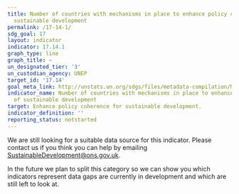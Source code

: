 ```yaml
---
title: Number of countries with mechanisms in place to enhance policy coherence of
  sustainable development
permalink: /17-14-1/
sdg_goal: 17
layout: indicator
indicator: 17.14.1
graph_type: line
graph_title: ~
un_designated_tier: '3'
un_custodian_agency: UNEP
target_id: '17.14'
goal_meta_link: http://unstats.un.org/sdgs/files/metadata-compilation/Metadata-Goal-17.pdf
indicator_name: Number of countries with mechanisms in place to enhance policy coherence
  of sustainable development
target: Enhance policy coherence for sustainable development.
indicator_definition: ''
reporting_status: notstarted
---
```


We are still looking for a suitable data source for this indicator. Please contact us if you think you can help by emailing <a href="mailto:SustainableDevelopment@ons.gov.uk">SustainableDevelopment@ons.gov.uk</a>.

In the future we plan to split this category so we can show you which indicators represent data gaps are currently in development and which are still left to look at.
